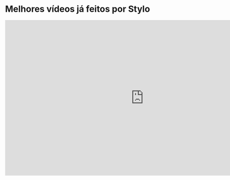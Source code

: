 <!DOCTYPE html>
<html lang="pt-br">
<head>
    <meta charset="UTF-8">
    <meta http-equiv="X-UA-Compatible" content="IE=edge">
    <meta name="viewport" content="width=device-width, initial-scale=1.0">
    <h1>Melhores vídeos já feitos por Stylo</h1>

</head>
<body>
<iframe align="center" width="900" height="506" src="https://www.youtube.com/embed/SYTaRxfpK3M" title="YouTube video player" frameborder="0" allow="accelerometer; autoplay; clipboard-write; encrypted-media; gyroscope; picture-in-picture" allowfullscreen></iframe>
</body>
</html>
